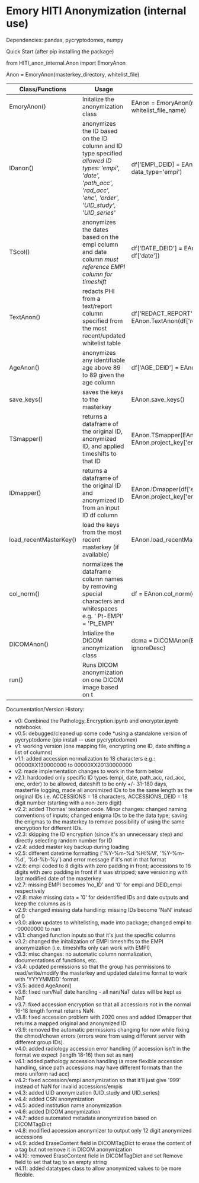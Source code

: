 # Emory HITI Anonymization (internal use)
Dependencies:
pandas, pycryptodomex, numpy

Quick Start (after pip installing the package)

from HITI_anon_internal.Anon import EmoryAnon

Anon = EmoryAnon(masterkey_directory, whitelist_file)

Class/Functions | Usage | Example
------------ | ------------- | -------------
EmoryAnon() | Initalize the anonymization class | EAnon = EmoryAnon(masterkey_directory, whitelist_file_name)    
IDanon() | anonymizes the ID based on the ID column and ID type specified *allowed ID types: 'empi', 'date', 'path_acc', 'rad_acc', 'enc', 'order', 'UID_study', 'UID_series'*| df['EMPI_DEID] = EAnon.IDanon(df['empi'], data_type='empi')
TScol() | anonymizes the dates based on the empi column and date column *must reference EMPI column for timeshift* | df['DATE_DEID'] = EAnon.TScol(df['empi'], df['date'])
TextAnon() | redacts PHI from a text/report column specified from the most recent/updated whitelist table| df['REDACT_REPORT'] = EAnon.TextAnon(df['report_text'])
AgeAnon() | anonymizes any identifiable age above 89 to 89 given the age column | df['AGE_DEID'] = EAnon.AgeAnon(df['age'])
save_keys() | saves the keys to the masterkey | EAnon.save_keys()
TSmapper() | returns a dataframe of the original ID, anonymized ID, and applied timeshifts to that ID | EAnon.TSmapper(EAnon.project_key['empi_enigma'], EAnon.project_key['empi_timeshift'])
IDmapper() | returns a dataframe of the original ID and anonymized ID from an input ID df column | EAnon.IDmapper(df['empi'], EAnon.project_key['empi_enigma'])
load_recentMasterKey() | load the keys from the most recent masterkey (if available) | EAnon.load_recentMasterKey()
col_norm() | normalizes the dataframe column names by removing special characters and whitespaces e.g. ' Pt-EMPI' = 'Pt_EMPI' | df = EAnon.col_norm(df)
DICOMAnon() | Intialize the DICOM anonymization class | dcma = DICOMAnon(EAnon, folder_depth, destPath, ignoreDesc)
run() | Runs DICOM anonymization on one DICOM image based on t

Documentation/Version History:
- v0: Combined the Pathology_Encryption.ipynb and encrypter.ipynb notebooks
- v0.5: debugged/cleaned up some code *using a standalone version of pycryptodome (pip install -- user pycryptodomex)
- v1: working version (one mapping file, encrypting one ID, date shifting a list of columns)
- v1.1: added accession normalization to 18 characters e.g.: 00000XX130000000 to 00000XX20130000000
- v2: made implementation changes to work in the form below
- v2.1: hardcoded only specific ID types (empi, date, path_acc, rad_acc, enc, order) to be allowed, dateshift to be only +/- 31-180 days, masterfile logging, made all anonimized IDs to be the same length as the original IDs i.e. ACCESSIONS = 18 characters, ACCESSIONS_DEID = 18 digit number (starting with a non-zero digit)
- v2.2: added Thomas' textanon code. Minor changes: changed naming conventions of inputs; changed enigma IDs to be the data type; saving the enigmas to the masterkey to remove possibility of using the same encryption for different IDs.
- v2.3: skipping the ID encryption (since it's an unnecessary step) and directly selecting random number for ID
- v2.4: added master key backup during loading
- v2.5: different datetime formatting ('%Y-%m-%d %H:%M', '%Y-%m-%d', '%d-%b-%y') and error message if it's not in that format
- v2.6: empi coded to 8 digits with zero padding in front; accessions to 16 digits with zero padding in front if it was stripped; save versioning with last modified date of the masterkey
- v2.7: missing EMPI becomes 'no_ID' and '0' for empi and DEID_empi respectively
- v2.8: make missing data = '0' for deidentified IDs and date outputs and keep the columns as is
- v2.9: changed missing data handling: missing IDs become 'NaN' instead of 0
- v3.0: allow updates to whitelisting, made into package; changed empi to -00000000 to nan
- v3.1: changed function inputs so that it's just the specific columns
- v3.2: changed the initalization of EMPI timeshifts to the EMPI anonymization (i.e. timeshifts only can work with EMPI)
- v3.3: misc changes: no automatic column normalization, documentations of functions, etc.
- v3.4: updated permissions so that the group has permissions to read/write/modify the masterkey and updated datetime format to work with 'YYYYMMDD' format.
- v3.5: added AgeAnon()
- v3.6: fixed nan/NaT date handling - all nan/NaT dates will be kept as NaT
- v3.7: fixed accession encryption so that all accessions not in the normal 16-18 length format returns NaN.
- v3.8: fixed accession problem with 2020 ones and added IDmapper that returns a mapped original and anonymized ID
- v3.9: removed the automatic permissions changing for now while fixing the chmod/chown errors (errors were from using different server with different group IDs).
- v4.0: added radiology accession error handling (if accession isn't in the format we expect (length 18-16) then set as nan)
- v4.1: added pathology accession handling (a more flexible accession handling, since path accessions may have different formats than the more uniform rad acc)
- v4.2: fixed accession/empi anonymization so that it'll just give '999' instead of NaN for invalid accessions/empis 
- v4.3: added UID anonymization (UID_study and UID_series)
- v4.4: added CSN anonymization
- v4.5: added institution name anonymization
- v4.6: added DICOM anonymization
- v4.7: added automated metadata anonymization based on DICOMTagDict
- v4.8: modified accession anonymizer to output only 12 digit anonymized accessions
- v4.9: added EraseContent field in DICOMTagDict to erase the content of a tag but not remove it in DICOM anonymization
- v4.10: removed EraseContent field in DICOMTagDict and set Remove field to set that tag to an empty string
- v4.11: added datatypes class to allow anonymized values to be more flexible.